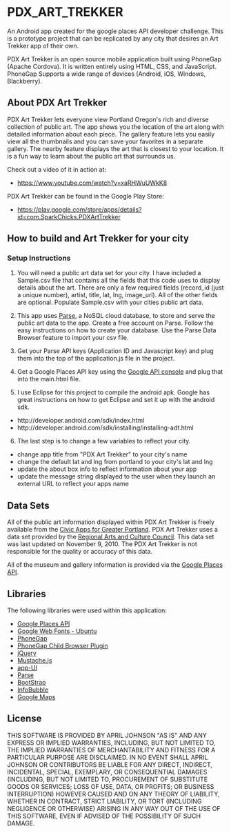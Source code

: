 PDX_ART_TREKKER
===============

An Android app created for the google places API developer challenge. This is a prototype project that can be replicated by any city that desires an Art Trekker app of their own. 

PDX Art Trekker is an open source mobile application built using PhoneGap (Apache Cordova). It is written entirely using HTML, CSS, and JavaScript. PhoneGap Supports a wide range of devices (Android, iOS, Windows, Blackberry). 


## About PDX Art Trekker

PDX Art Trekker lets everyone view Portland Oregon's rich and diverse collection of public art. The app shows you the location of the art along with detailed information about each piece. The gallery feature lets you easily view all the thumbnails and you can save your favorites in a separate gallery. The nearby feature displays the art that is closest to your location. It is a fun way to learn about the public art that surrounds us. 

Check out a video of it in action at: 
* https://www.youtube.com/watch?v=xaRHWuUWkK8

PDX Art Trekker can be found in the Google Play Store:
* https://play.google.com/store/apps/details?id=com.SparkChicks.PDXArtTrekker


## How to build and Art Trekker for your city

### Setup Instructions
1. You will need a public art data set for your city. I have included a Sample.csv file that contains all the fields that this code uses to display details about the art. There are only a few required fields (record_id (just a unique number), artist, title, lat, lng, image_url). All of the other fields are optional. Populate Sample.csv with your cities public art data.

2. This app uses [Parse](https://parse.com/), a NoSQL cloud database, to store and serve the public art data to the app. Create a free account on Parse. Follow the easy instructions on how to create your database. Use the Parse Data Browser feature to import your csv file.

3. Get your Parse API keys (Application ID and Javascript key) and plug them into the top of the application.js file in the project.

4. Get a Google Places API key using the [Google API console](https://code.google.com/apis/console/) and plug that into the main.html file.

5. I use Eclipse for this project to compile the android apk. Google has great instructions on how to get Eclipse and set it up with the android sdk. 
 <ul>
    <li>http://developer.android.com/sdk/index.html</li>
    <li>http://developer.android.com/sdk/installing/installing-adt.html</li>
</ul>

 
6. The last step is to change a few variables to reflect your city.

 <ul>
    <li>change app title from "PDX Art Trekker" to your city's name</li>
    <li>change the default lat and lng from portland to your city's lat and lng</li>
    <li>update the about box info to reflect information about your app</li>
    <li>update the message string displayed to the user when they launch an external URL to reflect your apps name</li>
</ul>

## Data Sets

All of the public art information displayed within PDX Art Trekker is freely available from the [Civic Apps for Greater Portland](http://www.civicapps.org/datasets/public-art). PDX Art Trekker uses a data set provided by the [Regional Arts and Culture Council](http://www.racc.org/). This data set was last updated on November 9, 2010. The PDX Art Trekker is not responsible for the quality or accuracy of this data.

All of the museum and gallery information is provided via the [Google Places API](https://developers.google.com/places/).


## Libraries

The following libraries were used within this application:

* [Google Places API](https://developers.google.com/places/)
* [Google Web Fonts - Ubuntu](http://www.google.com/webfonts)
* [PhoneGap](http://www.phonegap.com)
* [PhoneGap Child Browser Plugin](https://github.com/phonegap/phonegap-plugins/tree/master/Android/ChildBrowser)
* [jQuery](http://www.jquery.com)
* [Mustache.js](https://github.com/janl/mustache.js)
* [app-UI](http://triceam.github.com/app-UI)
* [Parse](https://parse.com/)
* [BootStrap](http://twitter.github.com/bootstrap/)
* [InfoBubble](http://google-maps-utility-library-v3.googlecode.com/svn/trunk/infobubble/examples/example.html/)
* [Google Maps](https://developers.google.com/maps/)


## License
THIS SOFTWARE IS PROVIDED BY APRIL JOHNSON "AS IS" AND ANY EXPRESS OR
IMPLIED WARRANTIES, INCLUDING, BUT NOT LIMITED TO, THE IMPLIED WARRANTIES OF
MERCHANTABILITY AND FITNESS FOR A PARTICULAR PURPOSE ARE DISCLAIMED. IN NO
EVENT SHALL APRIL JOHNSON OR CONTRIBUTORS BE LIABLE FOR ANY DIRECT,
INDIRECT, INCIDENTAL, SPECIAL, EXEMPLARY, OR CONSEQUENTIAL DAMAGES (INCLUDING,
BUT NOT LIMITED TO, PROCUREMENT OF SUBSTITUTE GOODS OR SERVICES; LOSS OF USE,
DATA, OR PROFITS; OR BUSINESS INTERRUPTION) HOWEVER CAUSED AND ON ANY THEORY OF
LIABILITY, WHETHER IN CONTRACT, STRICT LIABILITY, OR TORT (INCLUDING NEGLIGENCE
OR OTHERWISE) ARISING IN ANY WAY OUT OF THE USE OF THIS SOFTWARE, EVEN IF
ADVISED OF THE POSSIBILITY OF SUCH DAMAGE.
